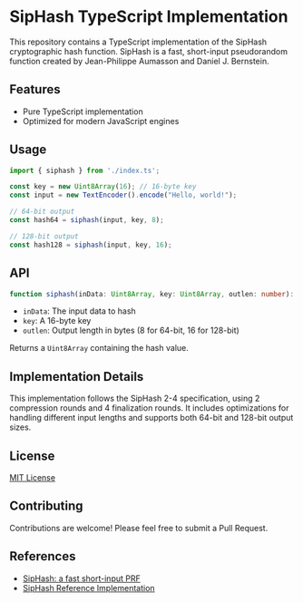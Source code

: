 # SipHash TypeScript Implementation

This repository contains a TypeScript implementation of the SipHash cryptographic hash function. SipHash is a fast, short-input pseudorandom function created by Jean-Philippe Aumasson and Daniel J. Bernstein.

## Features

- Pure TypeScript implementation
- Optimized for modern JavaScript engines

## Usage

```typescript
import { siphash } from './index.ts';

const key = new Uint8Array(16); // 16-byte key
const input = new TextEncoder().encode("Hello, world!");

// 64-bit output
const hash64 = siphash(input, key, 8);

// 128-bit output
const hash128 = siphash(input, key, 16);
```

## API

```typescript
function siphash(inData: Uint8Array, key: Uint8Array, outlen: number): Uint8Array
```

- `inData`: The input data to hash
- `key`: A 16-byte key
- `outlen`: Output length in bytes (8 for 64-bit, 16 for 128-bit)

Returns a `Uint8Array` containing the hash value.

## Implementation Details

This implementation follows the SipHash 2-4 specification, using 2 compression rounds and 4 finalization rounds. It includes optimizations for handling different input lengths and supports both 64-bit and 128-bit output sizes.

## License

[MIT License](LICENSE)

## Contributing

Contributions are welcome! Please feel free to submit a Pull Request.

## References

- [SipHash: a fast short-input PRF](https://131002.net/siphash/)
- [SipHash Reference Implementation](https://github.com/veorq/SipHash)
